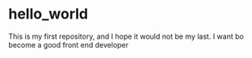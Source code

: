 # hello_world
This is my first repository, and I hope it would not be my last.
I want bo become a good front end developer
